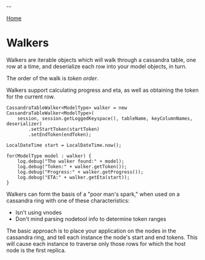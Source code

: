 --

[Home](README)

# Walkers

Walkers are iterable objects which will walk through a cassandra table, one row at a time,
and deserialize each row into your model objects, in turn.

The order of the walk is *token order*.

Walkers support calculating progress and eta, as well as obtaining the token for the current
row.

```
CassandraTableWalker<ModelType> walker = new CassandraTableWalker<ModelType>(
    session, session.getLoggedKeyspace(), tableName, keyColumnNames, deserializer)
        .setStartToken(startToken)
        .setEndToken(endToken);

LocalDateTime start = LocalDateTime.now();

for(ModelType model : walker) {
    log.debug("The walker found:" + model);
    log.debug("Token:" + walker.getToken());
    log.debug("Progress:" + walker.getProgress());
    log.debug("ETA:" + walker.getEta(start));
}
```

Walkers can form the basis of a "poor man's spark," when used on a cassandra ring with one of these characteristics:

- Isn't using vnodes
- Don't mind parsing nodetool info to determine token ranges

The basic approach is to place your application on the nodes in the cassandra ring, and tell each instance
the node's start and end tokens. This will cause each instance to traverse only those rows for which the
host node is the first replica.
